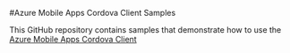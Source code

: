 #Azure Mobile Apps Cordova Client Samples

This GitHub repository contains samples that demonstrate how to use the [Azure Mobile Apps Cordova Client](https://github.com/Azure/azure-mobile-apps-cordova-client)
